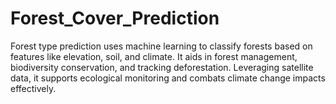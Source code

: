 # Forest_Cover_Prediction
 Forest type prediction uses machine learning to classify forests based on features like elevation, soil, and climate. It aids in forest management, biodiversity conservation, and tracking deforestation. Leveraging satellite data, it supports ecological monitoring and combats climate change impacts effectively.
